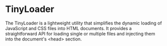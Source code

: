 # TinyLoader
The TinyLoader is a lightweight utility that simplifies the dynamic loading of JavaScript and CSS files into HTML documents. It provides a straightforward API for loading single or multiple files and injecting them into the document's &lt;head> section.
